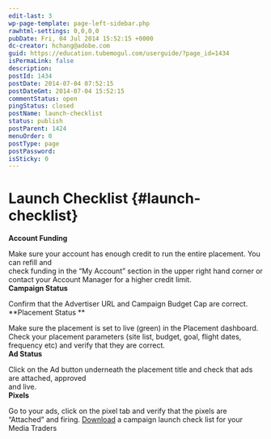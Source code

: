 ```yaml
---
edit-last: 3
wp-page-template: page-left-sidebar.php
rawhtml-settings: 0,0,0,0
pubDate: Fri, 04 Jul 2014 15:52:15 +0000
dc-creator: hchang@adobe.com
guid: https://education.tubemogul.com/userguide/?page_id=1434
isPermaLink: false
description: 
postId: 1434
postDate: 2014-07-04 07:52:15
postDateGmt: 2014-07-04 15:52:15
commentStatus: open
pingStatus: closed
postName: launch-checklist
status: publish
postParent: 1424
menuOrder: 0
postType: page
postPassword: 
isSticky: 0
---
```


# Launch Checklist {#launch-checklist}

**Account Funding**
  
Make sure your account has enough credit to run the entire placement. You can refill and   
check funding in the “My Account” section in the upper right hand corner or contact your Account Manager for a higher credit limit.   
**Campaign Status**
  
Confirm that the Advertiser URL and Campaign Budget Cap are correct.   
**Placement Status **
  
Make sure the placement is set to live (green) in the Placement dashboard. Check your placement parameters (site list, budget, goal, flight dates, frequency etc) and verify that they are correct.   
**Ad Status**
  
Click on the Ad button underneath the placement title and check that ads are attached, approved   
and live.   
**Pixels**
  
Go to your ads, click on the pixel tab and verify that the pixels are “Attached” and firing.
[Download](https://drive.google.com/a/tubemogul.com/file/d/0B9PHgqCrqvaBLWxlX3hmdHBhOEk/view?usp=sharing) a campaign launch check list for your Media Traders 